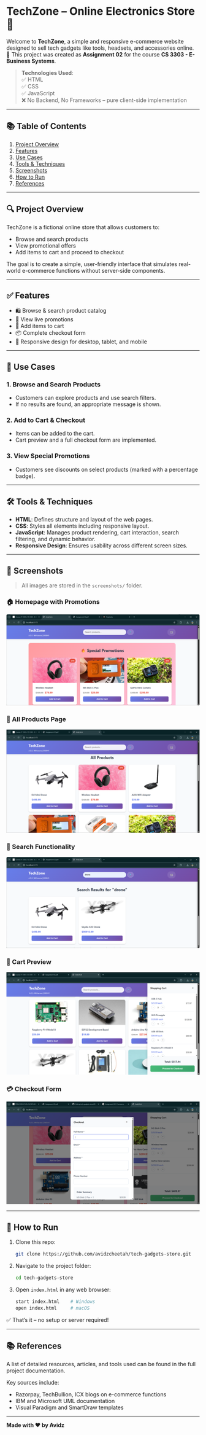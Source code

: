 # TechZone – Online Electronics Store 🛒

Welcome to **TechZone**, a simple and responsive e-commerce website designed to sell tech gadgets like tools, headsets, and accessories online.  
📘 This project was created as **Assignment 02** for the course **CS 3303 - E-Business Systems**.

> **Technologies Used**:  
> ✅ HTML  
> ✅ CSS  
> ✅ JavaScript  
> ❌ No Backend, No Frameworks – pure client-side implementation

---

## 📚 Table of Contents
1. [Project Overview](#project-overview)
2. [Features](#features)
3. [Use Cases](#use-cases)
4. [Tools & Techniques](#tools--techniques)
5. [Screenshots](#screenshots)
6. [How to Run](#how-to-run)
7. [References](#references)

---

## 🔍 Project Overview

TechZone is a fictional online store that allows customers to:
- Browse and search products
- View promotional offers
- Add items to cart and proceed to checkout

The goal is to create a simple, user-friendly interface that simulates real-world e-commerce functions without server-side components.

---

## ✅ Features

- 🛍️ Browse & search product catalog
- 💬 View live promotions
- 🛒 Add items to cart
- 📦 Complete checkout form
- 📱 Responsive design for desktop, tablet, and mobile

---

## 🧩 Use Cases

### 1. **Browse and Search Products**
- Customers can explore products and use search filters.
- If no results are found, an appropriate message is shown.

### 2. **Add to Cart & Checkout**
- Items can be added to the cart.
- Cart preview and a full checkout form are implemented.

### 3. **View Special Promotions**
- Customers see discounts on select products (marked with a percentage badge).

---

## 🛠 Tools & Techniques

- **HTML**: Defines structure and layout of the web pages.
- **CSS**: Styles all elements including responsive layout.
- **JavaScript**: Manages product rendering, cart interaction, search filtering, and dynamic behavior.
- **Responsive Design**: Ensures usability across different screen sizes.

---

## 📸 Screenshots

> All images are stored in the `screenshots/` folder.

### 🏠 Homepage with Promotions  
![Homepage](screenshots/homepage.png)

### 🧾 All Products Page  
![All Products](screenshots/products-page.png)

### 🔎 Search Functionality  
![Search](screenshots/search.png)

### 🛒 Cart Preview  
![Cart Preview](screenshots/cart-preview.png)

### 💳 Checkout Form  
![Checkout](screenshots/checkout.png)

---

## 🚀 How to Run

1. Clone this repo:
   ```bash
   git clone https://github.com/avidzcheetah/tech-gadgets-store.git


2. Navigate to the project folder:

   ```bash
   cd tech-gadgets-store
   ```

3. Open `index.html` in any web browser:

   ```bash
   start index.html    # Windows
   open index.html     # macOS
   ```

✅ That’s it – no setup or server required!

---

## 📚 References

A list of detailed resources, articles, and tools used can be found in the full project documentation.

Key sources include:

* Razorpay, TechBullion, ICX blogs on e-commerce functions
* IBM and Microsoft UML documentation
* Visual Paradigm and SmartDraw templates

---

**Made with ❤️ by Avidz**
